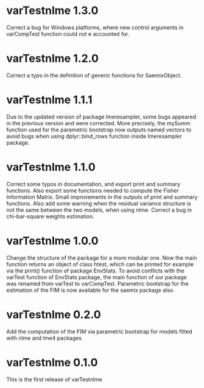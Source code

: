 # varTestnlme 1.3.0

Correct a bug for Windows platforms, where new control arguments in varCompTest function could not e accounted for.

# varTestnlme 1.2.0

Correct a typo in the definition of generic functions for SaemixObject.

# varTestnlme 1.1.1

Due to the updated version of package lmeresampler, some bugs appeared in the previous version and were corrected. More precisely, the mySumm function used for the parametric bootstrap now outputs named vectors to avoid bugs when using dplyr::bind_rows function inside lmeresampler package.

# varTestnlme 1.1.0

Correct some typos in documentation, and export print and summary functions. Also export some functions needed to compute the Fisher Information Matrix. Small improvements in the outputs of print and summary functions. Also add some warning when the residual variance structure is not the same between the two models, when using nlme.
Correct a bug in chi-bar-square weights estimation.

# varTestnlme 1.0.0

Change the structure of the package for a more modular one. Now the main function returns an object of class htest, which can be printed for example via the print() function of package EnvStats. To avoid conflicts with the varTest function of EnvStats package, the main function of our package was renamed from varTest to varCompTest.
Parametric bootstrap for the estimation of the FIM is now available for the saemix package also.

# varTestnlme 0.2.0

Add the computation of the FIM via parametric bootstrap for models fitted with nlme and lme4 packages

# varTestnlme 0.1.0

This is the first release of varTestnlme
